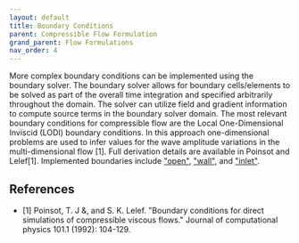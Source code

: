 ```yaml
---
layout: default
title: Boundary Conditions
parent: Compressible Flow Formulation
grand_parent: Flow Formulations
nav_order: 4
---
```


More complex boundary conditions can be implemented using the boundary solver.  The boundary solver allows for boundary cells/elements to be solved as part of the overall time integration and specified arbitrarily throughout the domain.  The solver can utilize field and gradient information to compute source terms in the boundary solver domain.  The most relevant boundary conditions for compressible flow are the Local One-Dimensional Inviscid (LODI) boundary conditions.  In this approach one-dimensional problems are used to infer values for the wave amplitude variations in the multi-dimensional flow [1].  Full derivation details are available in Poinsot and Lelef[1].  Implemented boundaries include ["open"](https://github.com/UBCHREST/ablate/blob/main/ablateLibrary/boundarySolver/lodi/openBoundary.hpp), ["wall"](https://github.com/UBCHREST/ablate/blob/main/ablateLibrary/boundarySolver/lodi/isothermalWall.hpp), and ["inlet"](https://github.com/UBCHREST/ablate/blob/main/ablateLibrary/boundarySolver/lodi/inlet.hpp).

## References
 - [1] Poinsot, T. J &, and S. K. Lelef. "Boundary conditions for direct simulations of compressible viscous flows." Journal of computational physics 101.1 (1992): 104-129.
